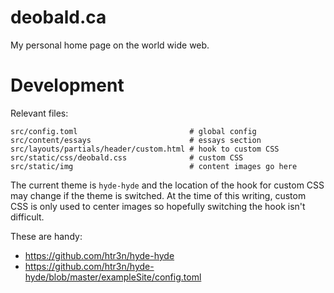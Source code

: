# deobald.ca

My personal home page on the world wide web.

# Development

Relevant files:

```
src/config.toml                         # global config
src/content/essays                      # essays section
src/layouts/partials/header/custom.html # hook to custom CSS
src/static/css/deobald.css              # custom CSS
src/static/img                          # content images go here
```

The current theme is `hyde-hyde` and the location of the hook for custom CSS may change if the theme is switched. At the time of this writing, custom CSS is only used to center images so hopefully switching the hook isn't difficult.

These are handy:

- https://github.com/htr3n/hyde-hyde
- https://github.com/htr3n/hyde-hyde/blob/master/exampleSite/config.toml
